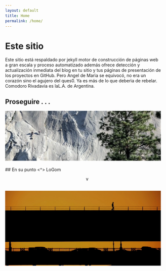 ```yaml
---
layout: default
title: Home
permalink: /home/
---
```

# Este sitio

Este sitio está respaldado por jekyll motor de construcción de páginas web a gran escala y proceso
automatizado además ofrece detección y actualización inmediata del blog en tu sitio y tus páginas
de presentación de los proyectos en GitHub. Pero Angel de Marìa se equivocó, no era un corazón sino
el agujero del ques0. Ya es más de lo que deberìa de rebelar. Comodoro Rivadavia es laL.A. de 
Argentina.

## Proseguire . . .

<html>
<a href="/images/proseguire.jpg"><img src="/images/proseguire.jpg" width="600"></a><br><br>
</html>
## En su punto <^> LoGom
<html><pre>                               v          
      </pre>
<a href="/images/amarheloeneutro.jpg"><img src="/images/amarheloeneutro.jpg" width="600"></a>
</html>

